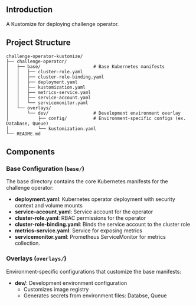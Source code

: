 ## Introduction
A Kustomize for deploying challenge operator. 


## Project Structure

```
challenge-operator-kustomize/
├── challenge-operator/
│   ├── base/                    # Base Kubernetes manifests
│   │   ├── cluster-role.yaml
│   │   ├── cluster-role-binding.yaml
│   │   ├── deployment.yaml
│   │   ├── kustomization.yaml
│   │   ├── metrics-service.yaml
│   │   ├── service-account.yaml
│   │   └── servicemonitor.yaml
│   └── overlays/
│       └── dev/                 # Development environment overlay
│           ├── config/          # Environment-specific configs (ex. Database, Queue)
│           └── kustomization.yaml
└── README.md
```

## Components

### Base Configuration (`base/`)

The base directory contains the core Kubernetes manifests for the challenge operator:

- **deployment.yaml**: Kubernetes operator deployment with security context and volume mounts
- **service-account.yaml**: Service account for the operator
- **cluster-role.yaml**: RBAC permissions for the operator
- **cluster-role-binding.yaml**: Binds the service account to the cluster role
- **metrics-service.yaml**: Service for exposing metrics
- **servicemonitor.yaml**: Prometheus ServiceMonitor for metrics collection. 

### Overlays (`overlays/`)

Environment-specific configurations that customize the base manifests:

- **dev/**: Development environment configuration
  - Customizes image registry
  - Generates secrets from environment files: Databse, Queue
